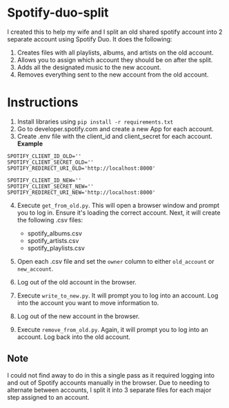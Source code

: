 # Spotify-duo-split
I created this to help my wife and I split an old shared spotify 
account into 2 separate account using Spotify Duo. It does the following:
1. Creates files with all playlists, albums, and artists on the old account.
2. Allows you to assign which account they should be on after the split.
3. Adds all the designated music to the new account.
4. Removes everything sent to the new account from the old account.

# Instructions

1. Install libraries using `pip install -r requirements.txt`
2. Go to developer.spotify.com and create a new App for each account.
3. Create .env file with the client_id and client_secret for each account.
**Example**
```
SPOTIFY_CLIENT_ID_OLD=''
SPOTIFY_CLIENT_SECRET_OLD=''
SPOTIFY_REDIRECT_URI_OLD='http://localhost:8000'

SPOTIFY_CLIENT_ID_NEW=''
SPOTIFY_CLIENT_SECRET_NEW=''
SPOTIFY_REDIRECT_URI_NEW='http://localhost:8000'
```
4. Execute `get_from_old.py`. This will open a browser window and prompt you to log in. Ensure it's loading the correct 
account. Next, it will create the following .csv files:
   * spotify_albums.csv
   * spotify_artists.csv
   * spotify_playlists.csv

5. Open each .csv file and set the `owner` column to either `old_account` or `new_account`.
6. Log out of the old account in the browser.
7. Execute `write_to_new.py`. It will prompt you to log into an account. Log into the account you want to move 
information to.
8. Log out of the new account in the browser.
9. Execute `remove_from_old.py`. Again, it will prompt you to log into an account. Log back into the old account.

## Note
I could not find away to do in this a single pass as it required logging into and out of Spotify accounts manually 
in the browser. Due to needing to alternate between accounts, I split it into 3 separate files for each major step 
assigned to an account.